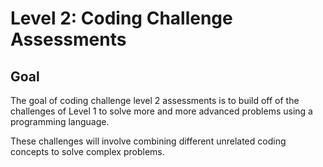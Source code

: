 # Level 2: Coding Challenge Assessments

## Goal

The goal of coding challenge level 2 assessments is to build off of the challenges of Level 1 to solve more and more advanced problems using a programming language.

These challenges will involve combining different unrelated coding concepts to solve complex problems.

